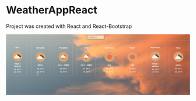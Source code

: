 # WeatherAppReact
Project was created with React and React-Bootstrap

![plot](src/img/WeatherApp.JPG)
